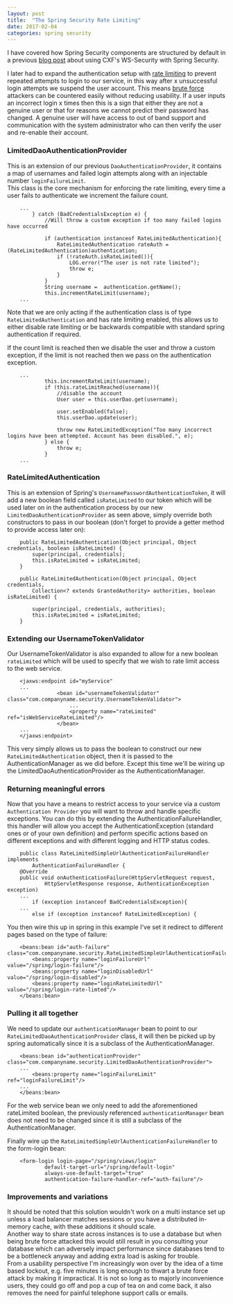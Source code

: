 ```yaml
---
layout: post
title:  "The Spring Security Rate Limiting"
date: 2017-02-04
categories: spring security
---
```


I have covered how Spring Security components are structured by default in a previous [blog post][blog post] about using CXF's WS-Security with Spring Security.

I later had to expand the authentication setup with [rate limiting][rate limiting] to prevent repeated attempts to login to our service, in this way after x unsuccessful login attempts we suspend the user account. This means [brute force][brute force] attackers can be countered easily without reducing usability. If a user inputs an incorrect login x times then this is a sign that either they are not a genuine user or that for reasons we cannot predict their password has changed. A genuine user will have access to out of band support and communication with the system administrator who can then verify the user and re-enable their account. 


### LimitedDaoAuthenticationProvider
This is an extension of our previous `DaoAuthenticationProvider`, it contains a map of usernames and failed login attempts along with an injectable number `loginFailureLimit`.  
This class is the core mechanism for enforcing the rate limiting, every time a user fails to authenticate we increment the failure count. 
```
	...
		} catch (BadCredentialsException e) {
			//Will throw a custom exception if too many failed logins have occurred

			if (authentication instanceof RateLimitedAuthentication){
				RateLimitedAuthentication rateAuth = (RateLimitedAuthentication)authentication;
				if (!rateAuth.isRateLimited()){
					LOG.error("The user is not rate limited");
					throw e;
				}
			}
			String username =  authentication.getName();
			this.incrementRateLimit(username);
	...
```
Note that we are only acting if the authentication class is of type `RateLimitedAuthentication` and has rate limiting enabled, this allows us to either disable rate limiting or be backwards compatible with standard spring authentication if required.

If the count limit is reached then we disable the user and throw a custom exception, if the limit is not reached then we pass on the authentication exception. 
```
	...
			this.incrementRateLimit(username);
			if (this.rateLimitReached(username)){
				//disable the account
				User user = this.userDao.get(username);
				
				user.setEnabled(false);
				this.userDao.update(user);

				throw new RateLimitedException("Too many incorrect logins have been attempted. Account has been disabled.", e);
			} else {
				throw e;
			}
	...
```

### RateLimitedAuthentication
This is an extension of Spring's `UsernamePasswordAuthenticationToken`, it will add a new boolean field called `isRateLimited` to our token which will be used later on in the authentication process by our new `LimitedDaoAuthenticationProvider` as seen above, simply override both constructors to pass in our boolean (don't forget to provide a getter method to provide access later on):
```
	public RateLimitedAuthentication(Object principal, Object credentials, boolean isRateLimited) {
		super(principal, credentials);
		this.isRateLimited = isRateLimited;
	}

	public RateLimitedAuthentication(Object principal, Object credentials, 
		Collection<? extends GrantedAuthority> authorities, boolean isRateLimited) {
		
		super(principal, credentials, authorities);
		this.isRateLimited = isRateLimited;
	}
```

### Extending our UsernameTokenValidator
Our UsernameTokenValidator is also expanded to allow for a new boolean `rateLimited` which will be used to specify that we wish to rate limit access to the web service.
```
	<jaxws:endpoint id="myService"
	... 
				<bean id="usernameTokenValidator" 	class="com.companyname.security.UsernameTokenValidator">
					...
					<property name="rateLimited"	ref="isWebServiceRateLimited"/>
				</bean>
	...
	</jaxws:endpoint>
```
This very simply allows us to pass the boolean to construct our new `RateLimitedAuthentication` object, then it is passed to the AuthenticationManager as we did before. Except this time we'll be wiring up the LimitedDaoAuthenticationProvider as the AuthenticationManager.

### Returning meaningful errors
Now that you have a means to restrict access to your service via a custom `Authentication Provider` you will want to throw and handle specific exceptions.
You can do this by extending the AuthenticationFailureHandler, this handler will allow you accept the AuthenticationException (standard ones or of your own definition) and perform specific actions based on different exceptions and with different logging and HTTP status codes.
```
	public class RateLimitedSimpleUrlAuthenticationFailureHandler implements
		AuthenticationFailureHandler {
	@Override
	public void onAuthenticationFailure(HttpServletRequest request,
			HttpServletResponse response, AuthenticationException exception)
	...
		if (exception instanceof BadCredentialsException){
	...
		else if (exception instanceof RateLimitedException) {
```
You then wire this up in spring in this example I've set it redirect to different pages based on the type of failure: 
```
	<beans:bean id="auth-failure" class="com.companyname.security.RateLimitedSimpleUrlAuthenticationFailureHandler">
		<beans:property name="loginFailureUrl" 		value="/spring/login-failure"/>
		<beans:property name="loginDisabledUrl" 	value="/spring/login-disabled"/>
		<beans:property name="loginRateLimitedUrl" 	value="/spring/login-rate-limted"/>
	</beans:bean>
```
### Pulling it all together
We need to update our `authenticationManager` bean to point to our `RateLimitedDaoAuthenticationProvider` class, it will then be picked up by spring automatically since it is a subclass of the AuthenticationManager.  

```
	<beans:bean id="authenticationProvider" class="com.companyname.security.LimitedDaoAuthenticationProvider">
	...
		<beans:property name="loginFailureLimit" 	ref="loginFailureLimit"/>
	...
	</beans:bean>
```

For the web service bean we only need to add the aforementioned rateLimited boolean, the previously referenced `authenticationManager` bean does not need to be changed since it is still a subclass of the AuthenticationManager.

Finally wire up the `RateLimitedSimpleUrlAuthenticationFailureHandler` to the form-login bean:
```
	<form-login login-page="/spring/views/login"			
			default-target-url="/spring/default-login"
			always-use-default-target="true"
			authentication-failure-handler-ref="auth-failure"/>
```

### Improvements and variations
It should be noted that this solution wouldn't work on a multi instance set up unless a load balancer matches sessions or you have a distributed in-memory cache, with these additions it should scale.  
Another way to share state across instances is to use a database but when being brute force attacked this would still result in you consulting your database which can adversely impact performance since databases tend to be a bottleneck anyway and adding extra load is asking for trouble.  
From a usability perspective I'm increasingly won over by the idea of a time based lockout, e.g. five minutes is long enough to thwart a brute force attack by making it impractical. It is not so long as to majorly inconvenience users, they could go off and pop a cup of tea on and come back, it also removes the need for painful telephone support calls or emails.  


[blog post]:		/spring/security/soap/2016/03/08/the-soap-spring-security.html
[rate limiting]: 	https://en.wikipedia.org/wiki/Rate_limiting
[brute force]:		https://en.wikipedia.org/wiki/Brute-force_attack	





















